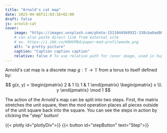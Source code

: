 ```yaml
---
title: "Arnold's cat map"
date: 2023-04-06T11:03:16+02:00
draft: false
js: arnold-cat
cover:
    image: "https://images.unsplash.com/photo-1511044568932-338cba0ad803?ixlib=rb-4.0.3&ixid=MnwxMjA3fDB8MHxwaG90by1wYWdlfHx8fGVufDB8fHx8&auto=format&fit=crop&w=1470&q=80"
    # can also paste direct link from external site
    # ex. https://i.ibb.co/K0HVPBd/paper-mod-profilemode.png
    alt: "a pretty picture"
    caption: "Caption caption caption"
    relative: false # To use relative path for cover image, used in hugo Page-bundles
---
```


Arnold's cat map is a discrete map $g: \mathbb{T} \rightarrow \mathbb{T}$ from a torus to itself defined by:

$$ g(x, y) = \begin{pmatrix} 2 & 1 \\\ 1 & 1 \end{pmatrix}
\begin{pmatrix} x \\\ y \end{pmatrix} \mod 1 $$

The action of the Arnold's map can be split into two steps. First, the matrix stretches the unit square, then the mod operation places all pieces outside of the unit square back into the square. You can see the steps in action by clicking the "step" button!

{{< plotly id="plotlyDiv">}}
{{< button id="stepButton" text="Step">}}
